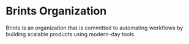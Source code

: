 # Brints Organization
Brints is an organization that is committed to automating workflows by building scalable products using modern-day tools.
